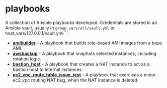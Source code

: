 # playbooks
A collection of Ansible playbooks developed.  Credentials are stored in an Ansible vault, usually in ```group_vars/all/vault.yml``` or host_vars/127.0.0.1/vault.yml```.

- **[amibuilder](https://github.com/bonovoxly/playbook/tree/master/amibuilder)** - A playbook that builds role-based AMI images from a base AMI.
- **[awsbackup](https://github.com/bonovoxly/playbook/tree/master/awsbackup)** - A playbook that snaphots selected instances, including rotation logic.
- **[bastion_host](https://github.com/bonovoxly/playbook/tree/master/bastion_host)** - A playbook that creates a NAT instance to act as a bastion host to internal instances.
- **[ec2_vpc_route_table_issue_test](https://github.com/bonovoxly/playbook/tree/master/ec2_vpc_route_table_issue_test)** - A playbook that exercises a minor ec2_vpc routing NAT bug, when the NAT instance is deleted.
